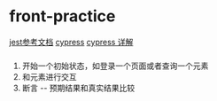 # front-practice

[jest参考文档](https://www.yuque.com/sunluyong/node/gq5qaa#L9xkp)
[cypress](https://www.zhihu.com/column/testertalk)
[cypress 详解](https://www.cnblogs.com/poloyy/tag/Cypress/default.html?page=5)


###
1. 开始一个初始状态，如登录一个页面或者查询一个元素
2. 和元素进行交互
3. 断言 --  预期结果和真实结果比较